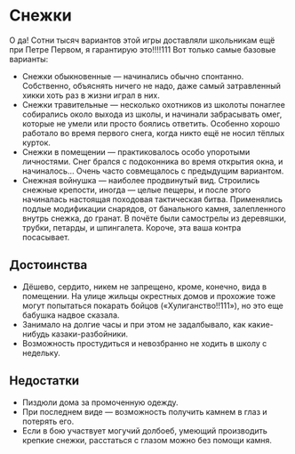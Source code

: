 # Снежки

О да! Сотни тысяч вариантов этой игры доставляли школьникам ещё при Петре Первом, я гарантирую это!!!!111 Вот только самые базовые варианты:

* Снежки обыкновенные — начинались обычно спонтанно. Собственно, объяснять ничего не надо, даже самый затравленный хикки хоть раз в жизни играл в них.
* Снежки травительные — несколько охотников из школоты понаглее собирались около выхода из школы, и начинали забрасывать омег, которые не умели или просто боялись ответить. Особенно хорошо работало во время первого снега, когда никто ещё не носил тёплых курток.
* Снежки в помещении — практиковалось особо упоротыми личностями. Снег брался с подоконника во время открытия окна, и начиналось… Очень часто совмещалось с предыдущим вариантом.
* Снежная войнушка — наиболее продвинутый вид. Строились снежные крепости, иногда — целые пещеры, и после этого начиналась настоящая походовая тактическая битва. Применялись подлые модификации снарядов, от банального камня, залепленного внутрь снежка, до гранат. В почёте были самострелы из деревяшки, трубки, петарды, и шпингалета. Короче, эта ваша контра посасывает.

## Достоинства

* Дёшево, сердито, никем не запрещено, кроме, конечно, вида в помещении. На улице жильцы окрестных домов и прохожие тоже могут попытаться покарать бойцов («Хулиганство!!111»), но это еще бабушка надвое сказала.
* Занимало на долгие часы и при этом не задалбывало, как какие-нибудь казаки-разбойники.
* Возможность простудиться и невозбранно не ходить в школу с недельку.

## Недостатки

* Пиздюли дома за промоченную одежду.
* При последнем виде — возможность получить камнем в глаз и потерять его.
* Если в бою участвует могучий долбоеб, умеющий производить крепкие снежки, расстаться с глазом можно без помощи камня.
